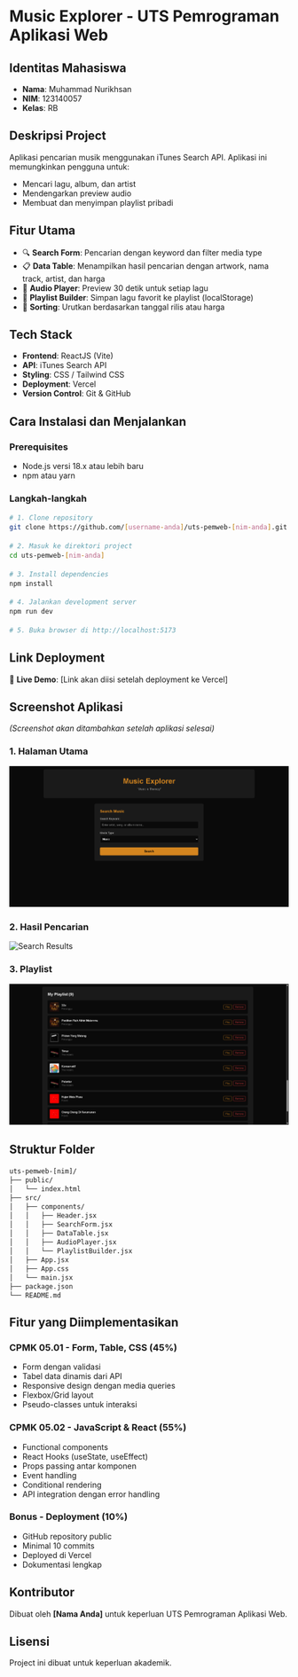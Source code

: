 # Music Explorer - UTS Pemrograman Aplikasi Web

## Identitas Mahasiswa
- **Nama**: Muhammad Nurikhsan
- **NIM**: 123140057
- **Kelas**: RB

## Deskripsi Project
Aplikasi pencarian musik menggunakan iTunes Search API. Aplikasi ini memungkinkan pengguna untuk:
- Mencari lagu, album, dan artist
- Mendengarkan preview audio
- Membuat dan menyimpan playlist pribadi

## Fitur Utama
- 🔍 **Search Form**: Pencarian dengan keyword dan filter media type
- 📋 **Data Table**: Menampilkan hasil pencarian dengan artwork, nama track, artist, dan harga
- 🎵 **Audio Player**: Preview 30 detik untuk setiap lagu
- 💾 **Playlist Builder**: Simpan lagu favorit ke playlist (localStorage)
- 🔄 **Sorting**: Urutkan berdasarkan tanggal rilis atau harga

## Tech Stack
- **Frontend**: ReactJS (Vite)
- **API**: iTunes Search API
- **Styling**: CSS / Tailwind CSS
- **Deployment**: Vercel
- **Version Control**: Git & GitHub

## Cara Instalasi dan Menjalankan

### Prerequisites
- Node.js versi 18.x atau lebih baru
- npm atau yarn

### Langkah-langkah
```bash
# 1. Clone repository
git clone https://github.com/[username-anda]/uts-pemweb-[nim-anda].git

# 2. Masuk ke direktori project
cd uts-pemweb-[nim-anda]

# 3. Install dependencies
npm install

# 4. Jalankan development server
npm run dev

# 5. Buka browser di http://localhost:5173
```

## Link Deployment
🚀 **Live Demo**: [Link akan diisi setelah deployment ke Vercel]

## Screenshot Aplikasi
_(Screenshot akan ditambahkan setelah aplikasi selesai)_

### 1. Halaman Utama
![Home Page](screenshots/home.png)

### 2. Hasil Pencarian
![Search Results](screenshots/search.png)

### 3. Playlist
![Playlist](screenshots/playlist.png)

## Struktur Folder
```
uts-pemweb-[nim]/
├── public/
│   └── index.html
├── src/
│   ├── components/
│   │   ├── Header.jsx
│   │   ├── SearchForm.jsx
│   │   ├── DataTable.jsx
│   │   ├── AudioPlayer.jsx
│   │   └── PlaylistBuilder.jsx
│   ├── App.jsx
│   ├── App.css
│   └── main.jsx
├── package.json
└── README.md
```

## Fitur yang Diimplementasikan

### CPMK 05.01 - Form, Table, CSS (45%)
- Form dengan validasi
- Tabel data dinamis dari API
- Responsive design dengan media queries
- Flexbox/Grid layout
- Pseudo-classes untuk interaksi

### CPMK 05.02 - JavaScript & React (55%)
- Functional components
- React Hooks (useState, useEffect)
- Props passing antar komponen
- Event handling
- Conditional rendering
- API integration dengan error handling

### Bonus - Deployment (10%)
- GitHub repository public
- Minimal 10 commits
- Deployed di Vercel
- Dokumentasi lengkap

## Kontributor
Dibuat oleh **[Nama Anda]** untuk keperluan UTS Pemrograman Aplikasi Web.

## Lisensi
Project ini dibuat untuk keperluan akademik.